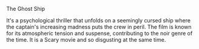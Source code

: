 The Ghost Ship

It's a psychological thriller that unfolds on a seemingly cursed ship where the captain's increasing madness puts the crew in peril. 
The film is known for its atmospheric tension and suspense, contributing to the noir genre of the time. It is a Scary movie and so disgusting at the same time.
